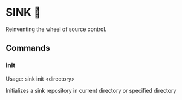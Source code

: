 # SINK 🚰
Reinventing the wheel of source control.

## Commands

### init 

Usage: sink init \<directory\>

Initializes a sink repository in current directory or specified directory

